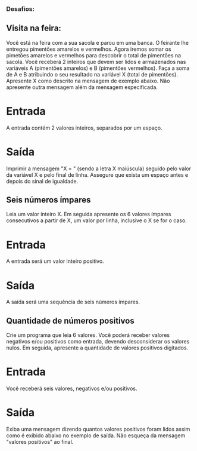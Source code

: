 ### Desafios:

## Visita na feira:
Você está na feira com a sua sacola e parou em uma banca. O feirante lhe entregou pimentões amarelos e vermelhos. Agora iremos somar os pimetões amarelos e vermelhos para descobrir o total de pimentões na sacola.  Você receberá 2 inteiros que devem ser lidos e armazenados nas variáveis A (pimentões amarelos) e B (pimentões vermelhos). Faça a soma de A e B atribuindo o seu resultado na variável X (total de pimentões). Apresente X como descrito na mensagem de exemplo abaixo. Não apresente outra mensagem além da mensagem especificada.
# Entrada
A entrada contém 2 valores inteiros, separados por um espaço.
# Saída
Imprimir a mensagem "X = " (sendo a letra X maiúscula) seguido pelo valor da variável X e pelo final de linha. Assegure que exista um espaço antes e depois do sinal de igualdade.

## Seis números ímpares
Leia um valor inteiro X. Em seguida apresente os 6 valores ímpares consecutivos a partir de X, um valor por linha, inclusive o X se for o caso.
# Entrada
A entrada será um valor inteiro positivo.
# Saída
A saída será uma sequência de seis números ímpares.

## Quantidade de números positivos
Crie um programa que leia 6 valores. Você poderá receber valores negativos e/ou positivos como entrada, devendo desconsiderar os valores nulos. Em seguida, apresente a quantidade de valores positivos digitados.
# Entrada
Você receberá seis valores, negativos e/ou positivos.
# Saída
Exiba uma mensagem dizendo quantos valores positivos foram lidos assim como é exibido abaixo no exemplo de saída. Não esqueça da mensagem "valores positivos" ao final.


